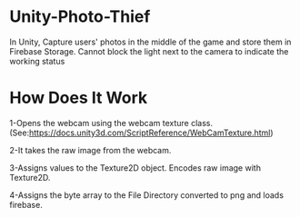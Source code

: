 # Unity-Photo-Thief
In Unity, Capture users' photos in the middle of the game and store them in Firebase Storage. Cannot block the light next to the camera to indicate the working status

# How Does It Work
1-Opens the webcam using the webcam texture class. (See:https://docs.unity3d.com/ScriptReference/WebCamTexture.html)

2-It takes the raw image from the webcam.

3-Assigns values ​​to the Texture2D object. Encodes raw image with Texture2D. 

4-Assigns the byte array to the File Directory converted to png and loads firebase.

